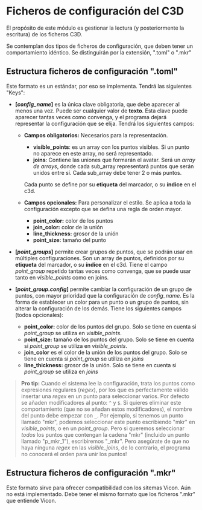 # Ficheros de configuración del C3D

El propósito de este módulo es gestionar la lectura (y posteriormente la escritura) de los ficheros C3D. 

Se contemplan dos tipos de ficheros de configuración, que deben tener un comportamiento idéntico. Se distinguirán por la extensión, ".toml" o ".mkr"

## Estructura ficheros de configuración ".toml"

Este formato es un estándar, por eso se implementa. Tendrá las siguientes "Keys":

- **[*config_name*]** es la única clave obligatoria, que debe aparecer al menos una vez. Puede ser cualquier valor de **texto**. Esta clave puede aparecer tantas veces como convenga, y el programa dejará representar la configuración que se elija. Tendrá los siguientes campos:
    - **Campos obligatorios:** Necesarios para la representación. 
        - **visible_points**: es un array con los puntos visibles. Si un punto no aparece en este array, no será representado.
        - **joins**: Contiene las uniones que formarán el avatar. Será un _array de arrays_, donde cada sub\_array representará puntos que serán unidos entre sí. Cada sub\_array debe tener 2 o más puntos.  
    
        Cada punto se define por su **etiqueta** del marcador, o su **índice** en el c3d.

    - **Campos opcionales:** Para personalizar el estilo. Se aplica a toda la configuración excepto que se defina una regla de orden mayor.
        - **point_color:** color de los puntos
        - **join_color:** color de la unión
        - **line_thickness:** grosor de la unión
        - **point_size:** tamaño del punto

- **[*point_groups*]** permite crear grupos de puntos, que se podrán usar en múltiples configuraciones. Son un array de puntos, definidos por su **etiqueta** del marcador, o su **índice** en el c3d. Tiene el campo *point_group* repetido tantas veces como convenga, que se puede usar tanto en *visible_points* como en joins.

- **[*point_group.config*]** permite cambiar la configuración de un grupo de puntos, con mayor prioridad que la configuración de *config_name*. Es la forma de establecer un color para un punto o un grupo de puntos, sin alterar la configuración de los demás. Tiene los siguientes campos (todos opcionales):
    - **point_color:** color de los puntos del grupo. Solo se tiene en cuenta si *point_group* se utiliza en *visible_points*.
    - **point_size:** tamaño de los puntos del grupo. Solo se tiene en cuenta si *point_group* se utiliza en *visible_points*.
    - **join_color** es el color de la unión de los puntos del grupo. Solo se tiene en cuenta si *point_group* se utiliza en *joins*
    - **line_thickness:** grosor de la unión. Solo se tiene en cuenta si *point_group* se utiliza en *joins*

>**Pro tip:** Cuando el sistema lee la configuración, trata los puntos como expresiones regulares (_regex_), por los que es perfectamente válido insertar una _regex_ en un punto para seleccionar varios. Por defecto se añaden modificadores al punto: `^` y `$`. Si quieres eliminar este comportamiento (que no se añadan estos modificadores), el nombre del punto debe empezar con `_`. Por ejemplo, si tenemos un punto llamado "mkr", podemos seleccionar este punto escribiendo "mkr" en _visible\_points_, o en un _point\_group_. Pero si queremos seleccionar _todos_ los puntos que contengan la cadena "mkr" (incluido un punto llamado "p\_mkr\_1"), escribiremos "\_mkr". Pero asegúrate de que no haya ninguna _regex_ en las _visible\_joins_, de lo contrario, el programa no conocerá el orden para unir los puntos!

## Estructura ficheros de configuración ".mkr"

Este formato sirve para ofrecer compatibilidad con los sitemas Vicon. Aún no está implementado. Debe tener el mismo formato que los ficheros ".mkr" que entiende Vicon.